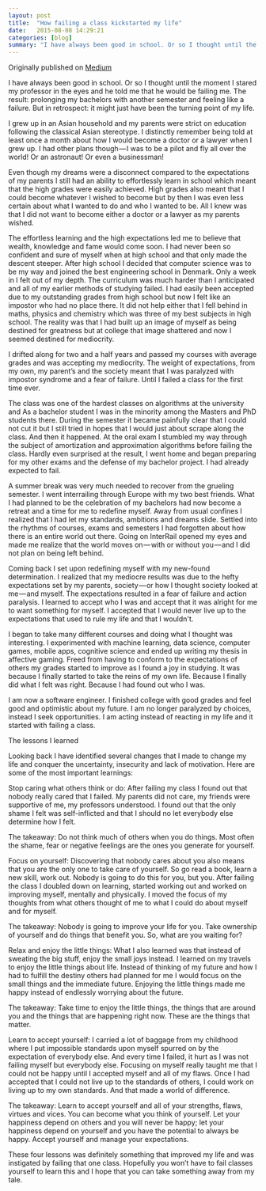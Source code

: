 ```yaml
---
layout: post
title:  "How failing a class kickstarted my life"
date:   2015-08-08 14:29:21
categories: [blog]
summary: "I have always been good in school. Or so I thought until the moment I stared my professor in the eyes and he told me that he would be failing me. The result: prolonging my bachelors with another semester and feeling like a failure. But in retrospect: it might just have been the turning point of my life."
---
```

Originally published on [Medium](https://medium.com/@dunguyen/how-failing-a-class-kickstarted-my-life-466c06b57dce)

I have always been good in school. Or so I thought until the moment I stared my professor in the eyes and he told me that he would be failing me. The result: prolonging my bachelors with another semester and feeling like a failure. But in retrospect: it might just have been the turning point of my life.


I grew up in an Asian household and my parents were strict on education following the classical Asian stereotype. I distinctly remember being told at least once a month about how I would become a doctor or a lawyer when I grew up. I had other plans though — I was to be a pilot and fly all over the world! Or an astronaut! Or even a businessman!

Even though my dreams were a disconnect compared to the expectations of my parents I still had an ability to effortlessly learn in school which meant that the high grades were easily achieved. High grades also meant that I could become whatever I wished to become but by then I was even less certain about what I wanted to do and who I wanted to be. All I knew was that I did not want to become either a doctor or a lawyer as my parents wished.


The effortless learning and the high expectations led me to believe that wealth, knowledge and fame would come soon. I had never been so confident and sure of myself when at high school and that only made the descent steeper. After high school I decided that computer science was to be my way and joined the best engineering school in Denmark. Only a week in I felt out of my depth. The curriculum was much harder than I anticipated and all of my earlier methods of studying failed. I had easily been accepted due to my outstanding grades from high school but now I felt like an impostor who had no place there. It did not help either that I fell behind in maths, physics and chemistry which was three of my best subjects in high school. The reality was that I had built up an image of myself as being destined for greatness but at college that image shattered and now I seemed destined for mediocrity.

I drifted along for two and a half years and passed my courses with average grades and was accepting my mediocrity. The weight of expectations, from my own, my parent’s and the society meant that I was paralyzed with impostor syndrome and a fear of failure. Until I failed a class for the first time ever.

The class was one of the hardest classes on algorithms at the university and As a bachelor student I was in the minority among the Masters and PhD students there. During the semester it became painfully clear that I could not cut it but I still tried in hopes that I would just about scrape along the class. And then it happened. At the oral exam I stumbled my way through the subject of amortization and approximation algorithms before failing the class. Hardly even surprised at the result, I went home and began preparing for my other exams and the defense of my bachelor project. I had already expected to fail.


A summer break was very much needed to recover from the grueling semester. I went interrailing through Europe with my two best friends. What I had planned to be the celebration of my bachelors had now become a retreat and a time for me to redefine myself. Away from usual confines I realized that I had let my standards, ambitions and dreams slide. Settled into the rhythms of courses, exams and semesters I had forgotten about how there is an entire world out there. Going on InterRail opened my eyes and made me realize that the world moves on — with or without you — and I did not plan on being left behind.

Coming back I set upon redefining myself with my new-found determination. I realized that my mediocre results was due to the hefty expectations set by my parents, society — or how I thought society looked at me — and myself. The expectations resulted in a fear of failure and action paralysis. I learned to accept who I was and accept that it was alright for me to want something for myself. I accepted that I would never live up to the expectations that used to rule my life and that I wouldn't.

I began to take many different courses and doing what I thought was interesting. I experimented with machine learning, data science, computer games, mobile apps, cognitive science and ended up writing my thesis in affective gaming. Freed from having to conform to the expectations of others my grades started to improve as I found a joy in studying. It was because I finally started to take the reins of my own life. Because I finally did what I felt was right. Because I had found out who I was.

I am now a software engineer. I finished college with good grades and feel good and optimistic about my future. I am no longer paralyzed by choices, instead I seek opportunities. I am acting instead of reacting in my life and it started with failing a class.

The lessons I learned

Looking back I have identified several changes that I made to change my life and conquer the uncertainty, insecurity and lack of motivation. Here are some of the most important learnings:

Stop caring what others think or do: After failing my class I found out that nobody really cared that I failed. My parents did not care, my friends were supportive of me, my professors understood. I found out that the only shame I felt was self-inflicted and that I should no let everybody else determine how I felt.

The takeaway: Do not think much of others when you do things. Most often the shame, fear or negative feelings are the ones you generate for yourself.

Focus on yourself: Discovering that nobody cares about you also means that you are the only one to take care of yourself. So go read a book, learn a new skill, work out. Nobody is going to do this for you, but you. After failing the class I doubled down on learning, started working out and worked on improving myself, mentally and physically. I moved the focus of my thoughts from what others thought of me to what I could do about myself and for myself.

The takeaway: Nobody is going to improve your life for you. Take ownership of yourself and do things that benefit you. So, what are you waiting for?

Relax and enjoy the little things: What I also learned was that instead of sweating the big stuff, enjoy the small joys instead. I learned on my travels to enjoy the little things about life. Instead of thinking of my future and how I had to fulfill the destiny others had planned for me I would focus on the small things and the immediate future. Enjoying the little things made me happy instead of endlessly worrying about the future.

The takeaway: Take time to enjoy the little things, the things that are around you and the things that are happening right now. These are the things that matter.

Learn to accept yourself: I carried a lot of baggage from my childhood where I put impossible standards upon myself spurred on by the expectation of everybody else. And every time I failed, it hurt as I was not failing myself but everybody else. Focusing on myself really taught me that I could not be happy until I accepted myself and all of my flaws. Once I had accepted that I could not live up to the standards of others, I could work on living up to my own standards. And that made a world of difference.

The takeaway: Learn to accept yourself and all of your strengths, flaws, virtues and vices. You can become what you think of yourself. Let your happiness depend on others and you will never be happy; let your happiness depend on yourself and you have the potential to always be happy. Accept yourself and manage your expectations.



These four lessons was definitely something that improved my life and was instigated by failing that one class. Hopefully you won’t have to fail classes yourself to learn this and I hope that you can take something away from my tale.
